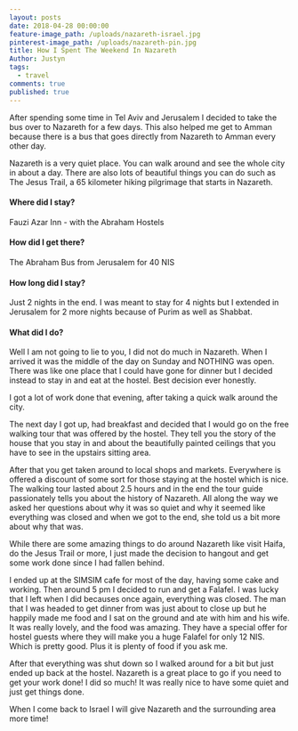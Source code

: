 ```yaml
---
layout: posts
date: 2018-04-28 00:00:00
feature-image_path: /uploads/nazareth-israel.jpg
pinterest-image_path: /uploads/nazareth-pin.jpg
title: How I Spent The Weekend In Nazareth
Author: Justyn
tags:
  - travel
comments: true
published: true
---
```


After spending some time in Tel Aviv and Jerusalem I decided to take the bus over to Nazareth for a few days. This also helped me get to Amman because there is a bus that goes directly from Nazareth to Amman every other day.

Nazareth is a very quiet place. You can walk around and see the whole city in about a day. There are also lots of beautiful things you can do such as The Jesus Trail, a 65 kilometer hiking pilgrimage that starts in Nazareth.

#### Where did I stay?

Fauzi Azar Inn - with the Abraham Hostels

#### How did I get there?

The Abraham Bus from Jerusalem for 40 NIS

#### How long did I stay?

Just 2 nights in the end. I was meant to stay for 4 nights but I extended in Jerusalem for 2 more nights because of Purim as well as Shabbat.

#### What did I do?

Well I am not going to lie to you, I did not do much in Nazareth. When I arrived it was the middle of the day on Sunday and NOTHING was open. There was like one place that I could have gone for dinner but I decided instead to stay in and eat at the hostel. Best decision ever honestly.

I got a lot of work done that evening, after taking a quick walk around the city.

The next day I got up, had breakfast and decided that I would go on the free walking tour that was offered by the hostel. They tell you the story of the house that you stay in and about the beautifully painted ceilings that you have to see in the upstairs sitting area.

After that you get taken around to local shops and markets. Everywhere is offered a discount of some sort for those staying at the hostel which is nice. The walking tour lasted about 2.5 hours and in the end the tour guide passionately tells you about the history of Nazareth. All along the way we asked her questions about why it was so quiet and why it seemed like everything was closed and when we got to the end, she told us a bit more about why that was.

While there are some amazing things to do around Nazareth like visit Haifa, do the Jesus Trail or more, I just made the decision to hangout and get some work done since I had fallen behind.

I ended up at the SIMSIM cafe for most of the day, having some cake and working. Then around 5 pm I decided to run and get a Falafel. I was lucky that I left when I did becauses once again, everything was closed. The man that I was headed to get dinner from was just about to close up but he happily made me food and I sat on the ground and ate with him and his wife. It was really lovely, and the food was amazing. They have a special offer for hostel guests where they will make you a huge Falafel for only 12 NIS. Which is pretty good. Plus it is plenty of food if you ask me.

After that everything was shut down so I walked around for a bit but just ended up back at the hostel. Nazareth is a great place to go if you need to get your work done! I did so much! It was really nice to have some quiet and just get things done.

When I come back to Israel I will give Nazareth and the surrounding area more time!
